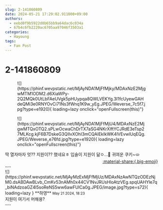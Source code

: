 ```yaml
---
slug: 2-141860809
date: 2024-05-21 17:29:02.911000+09:00
authors:
  - eebd0f9b5922d0b65bb9a64dac6c034a
  - 67b4c6fb2220ac6705aa97046f3503a1
categories:
  - Hayoung
tags:
  - Fan Post
---
```


# 2-141860809

<div class="post-container" markdown="1">
<div class="content-container md-sidebar__scrollwrap" markdown="1">


<figure markdown="1">
![](https://phinf.wevpstatic.net/MjAyNDA1MjFfMjky/MDAxNzE2MjgwMTM1ODM2.d6XiaWPy-2Q2MQk0UtLbFAeUVgk5pHUypqa8QWLVEKYg.3I1fcUyewGAHdeQMi3e0RNYOvCi71Ns3fWnq1K9w_yEg.JPEG/Weverse_7c5f7.jpg?type=e1920){ loading=lazy onclick="openFullscreen(this)"}
</figure>

<figure markdown="1">
![](https://phinf.wevpstatic.net/MjAyNDA1MjFfMjU4/MDAxNzE2MjgwMTQxOTQ2.sPLwOcwaChDrTX7aSG4NKrXlftYCJRdE3eTsp27MLKcg.kjF6B7DskeG3QIIvXOhI3mCQAIEkIkWK4lVEvwlUqEQg.JPEG/Weverse_e76fd.jpg?type=e1920){ loading=lazy onclick="openFullscreen(this)"}
</figure>
딱 열자마자 엇?? 지원이?? 했네요ㅎ 입술이 지원이 닮ㅇ...🤭 귀여운 쿠키~🫓

</div>
</div>

<div style="text-align: right;" markdown="1">
<a href="https://weverse.io/fromis9/fanpost/2-141860809" style="text-align: right;">:material-share:{.big-emoji}</a>
</div>
---

<div class="comments-container md-sidebar__scrollwrap" markdown="1">
<div class="comment" markdown="1">
<div class='id-container' markdown="1">
![](https://phinf.wevpstatic.net/MjAyMzExMjFfMjUz/MDAxNzAwNTQzODEzNjM0.dsABDAwBLvb_CmKv53nAMh0x44CV1NvJRUsHloAtzVEg.spqUAHYle7q_biNAdzoaGZ4l5soReNS5ww6awFUlCa0g.JPEG/image.jpg?type=s72){ loading=lazy }
**<span class="artist">하영</span>** <small>May 21 2024, 18:23</small><br>
</div>
<div class='comment-body' markdown="1">
지원이 여기서 머해용?
</div>
</div>
</div>
---
